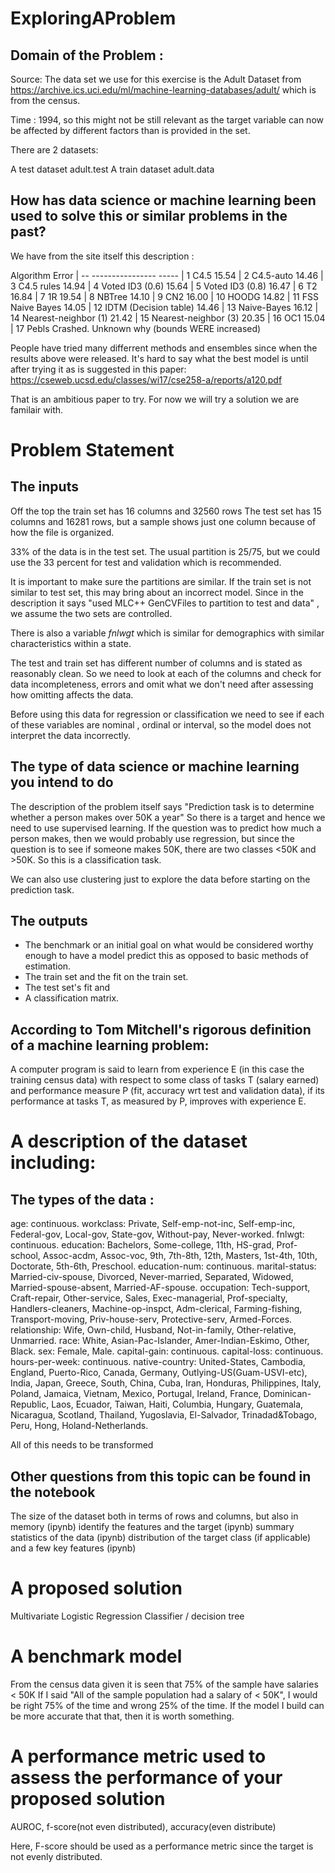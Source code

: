 # ExploringAProblem

## Domain of the Problem :
  
   Source: The data set we use for this exercise is the Adult Dataset from https://archive.ics.uci.edu/ml/machine-learning-databases/adult/ which is from the census.
   
   Time : 1994, so this might not be still relevant as the target variable can now be affected by different factors than is provided in the set.
   
  There are 2 datasets:
  
  A test dataset adult.test
  A train dataset adult.data
  

## How has data science or machine learning been used to solve this or similar problems in the past?

We have from the site itself this description :

 Algorithm               Error
| -- ----------------        -----
| 1  C4.5                    15.54
| 2  C4.5-auto               14.46
| 3  C4.5 rules              14.94
| 4  Voted ID3 (0.6)         15.64
| 5  Voted ID3 (0.8)         16.47
| 6  T2                      16.84
| 7  1R                      19.54
| 8  NBTree                  14.10
| 9  CN2                     16.00
| 10 HOODG                   14.82
| 11 FSS Naive Bayes         14.05
| 12 IDTM (Decision table)   14.46
| 13 Naive-Bayes             16.12
| 14 Nearest-neighbor (1)    21.42
| 15 Nearest-neighbor (3)    20.35
| 16 OC1                     15.04
| 17 Pebls                   Crashed.  Unknown why (bounds WERE increased)

People have tried many differrent methods and ensembles since when the results above were released.
It's hard to say what the best model is until after trying it as is suggested in this paper:
https://cseweb.ucsd.edu/classes/wi17/cse258-a/reports/a120.pdf

That is an ambitious paper to try. For now we will try a solution we are familair with.

# Problem Statement

## The inputs

Off the top the train set has 16 columns and 32560 rows
The test set has 15 columns and 16281 rows, but a sample shows just one column because of how the file is organized.

33% of the data is in the test set.
The usual partition is 25/75, but we could use the 33 percent for test and validation which is recommended.

It is important to make sure the partitions are similar. If the train set is not similar to test set, this may bring about an incorrect model. Since in the description it says "used MLC++ GenCVFiles to partition to test and data" , we assume the two sets are controlled.

There is also a variable *fnlwgt* which is similar for demographics with similar characteristics within a state.

The test and train set has different number of columns and is stated as reasonably clean. 
So we need to look at each of the columns and check for data incompleteness, errors and omit what we don't need after assessing how omitting affects the data.

Before using this data for regression or classification we need to see if each of these variables are nominal , ordinal or interval, so the model does not interpret the data incorrectly.


## The type of data science or machine learning you intend to do

The description of the problem itself says "Prediction task is to determine whether a person makes over 50K a year"
So there is a target and hence we need to use supervised learning.
If the question was to predict how much a person makes, then we would probably use regression, but since the question is
to see if someone makes 50K, there are two classes <50K and >50K.
So this is a classification task.

We can also use clustering just to explore the data before starting on the prediction task.

## The outputs

- The benchmark or an initial goal on what would be considered worthy enough to have a model predict this as opposed to basic methods of estimation.
- The train set and the fit on the train set.
- The test set's fit and 
- A classification matrix.

## According to Tom Mitchell's rigorous definition of a machine learning problem:

A computer program is said to learn from 
experience E (in this case the training census data)
with respect to some class of tasks T (salary earned)
and performance measure P (fit, accuracy wrt test and validation data), 
if its performance at tasks T, as measured by P, improves with experience E.

# A description of the dataset including:
## The types of the data :

age: continuous. 
workclass: Private, Self-emp-not-inc, Self-emp-inc, Federal-gov, Local-gov, State-gov, Without-pay, Never-worked. 
fnlwgt: continuous. 
education: Bachelors, Some-college, 11th, HS-grad, Prof-school, Assoc-acdm, Assoc-voc, 9th, 7th-8th, 12th, Masters, 1st-4th, 10th, Doctorate, 5th-6th, Preschool. 
education-num: continuous. 
marital-status: Married-civ-spouse, Divorced, Never-married, Separated, Widowed, Married-spouse-absent, Married-AF-spouse. 
occupation: Tech-support, Craft-repair, Other-service, Sales, Exec-managerial, Prof-specialty, Handlers-cleaners, Machine-op-inspct, Adm-clerical, Farming-fishing, Transport-moving, Priv-house-serv, Protective-serv, Armed-Forces. 
relationship: Wife, Own-child, Husband, Not-in-family, Other-relative, Unmarried. 
race: White, Asian-Pac-Islander, Amer-Indian-Eskimo, Other, Black. 
sex: Female, Male. 
capital-gain: continuous. 
capital-loss: continuous. 
hours-per-week: continuous. 
native-country: United-States, Cambodia, England, Puerto-Rico, Canada, Germany, Outlying-US(Guam-USVI-etc), India, Japan, Greece, South, China, Cuba, Iran, Honduras, Philippines, Italy, Poland, Jamaica, Vietnam, Mexico, Portugal, Ireland, France, Dominican-Republic, Laos, Ecuador, Taiwan, Haiti, Columbia, Hungary, Guatemala, Nicaragua, Scotland, Thailand, Yugoslavia, El-Salvador, Trinadad&Tobago, Peru, Hong, Holand-Netherlands.

All of this needs to be transformed

## Other questions from this topic can be found in the notebook
The size of the dataset both in terms of rows and columns, but also in memory (ipynb)
identify the features and the target (ipynb)
summary statistics of the data (ipynb)
distribution of the target class (if applicable) and a few key features (ipynb)

# A proposed solution 
Multivariate Logistic Regression Classifier / decision tree

# A benchmark model
From the census data given it is seen that 75% of the sample have salaries < 50K
If I said "All of the sample population had a salary of < 50K", I would be right 75% of the time and wrong 25% of the time.
If the model I build can be more accurate that that, then it is worth something.

# A performance metric used to assess the performance of your proposed solution
 AUROC, 
 f-score(not even distributed), 
 accuracy(even distribute)

Here, F-score should be used as a performance metric since the target is not evenly distributed.




